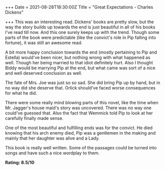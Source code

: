 +++
Date = 2021-08-28T18:30:00Z
Title = "Great Expectations - Charles Dickens"

+++
This was an interesting read. Dickens' books are pretty slow, but the way the story builds up towards the end is just beautiful in all of his books I've read till now. And this one surely keeps up with the trend. Though some parts of the book were predictable (like the convict's role in Pip falling into fortune), it was still an awesome read. 

A bit more happy conclusion towards the end (mostly pertaining to Pip and Estella) would've been nicer, but nothing wrong with what happened as well. Though her being married to that idiot definitely hurt. Also I thought Biddy would be marrying Pip at the end, but what came was sort of a nice and well deserved conclusion as well. 

The fate of Mrs. Joe was just so so sad. She did bring Pip up by hand, but in no way did she deserve that. Orlick should've faced worse consequences for what he did.

There were some really mind blowing parts of this novel, like the time when Mr. Jagger's house maid's story was uncovered. There was no way one could've guessed that. Also the fact that Wemmick told Pip to look at her carefully finally made sense. 

One of the most beautiful and fulfilling ends was for the convict. He died knowing that his arch enemy died, Pip was a gentlemen in the making and mainly that her daughter was alive and a Lady. 

This book is really well written. Some of the passages could be turned into songs and have such a nice wordplay to them.

**Rating: 8.5/10**